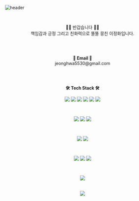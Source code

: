 ![header](https://capsule-render.vercel.app/api?height=230&text=Hello%20Jenny%20World!&type=waving&color=0:8b59ff,100:ffa8a8&fontColor=ffffff&fontSize=70&section=footer&animation=scaleIn&fontAlign=63&&fontAlignY=55)

<br>

<p align="center"> 
  🙌🏻 반갑습니다 🙌🏻<br>
  책임감과 긍정 그리고 친화력으로 똘똘 뭉친 이정화입니다.<br>
</p>

<br><br>

<p align="center">
  <Strong>💌 Email 💌</Strong><br>jeonghwa5530@gmail.com<br>
</p>

<br><br>

<p align="center">
    <Strong>🛠 Tech Stack 🛠</Strong><br>
</p>

<p align="center" display="inline-block">
  <img src="https://img.shields.io/badge/java-%23ED8B00.svg?style=for-the-badge&logo=java&logoColor=white">
  <img src="https://img.shields.io/badge/spring-%236DB33F.svg?style=for-the-badge&logo=spring&logoColor=white">
  <img src="https://img.shields.io/badge/svelte-%23f1413d.svg?style=for-the-badge&logo=svelte&logoColor=white">
  <img src="https://img.shields.io/badge/Oracle-F80000?style=for-the-badge&logo=oracle&logoColor=white">
  <img src="https://img.shields.io/badge/sqlite-%2307405e.svg?style=for-the-badge&logo=sqlite&logoColor=white">
  <img src="https://img.shields.io/badge/Eclipse-FE7A16.svg?style=for-the-badge&logo=Eclipse&logoColor=white">
</p><br>

<p align="center" display="inline-block">
  <img src="https://img.shields.io/badge/html5-%23E34F26.svg?style=for-the-badge&logo=html5&logoColor=white">
  <img src="https://img.shields.io/badge/css-1572B6?style=for-the-badge&logo=css3&logoColor=white">
  <img src="https://img.shields.io/badge/javascript-%23323330.svg?style=for-the-badge&logo=javascript&logoColor=%23F7DF1E">
</p><br>

<p align="center" display="inline-block">
  <img src="https://img.shields.io/badge/python-3670A0?style=for-the-badge&logo=python&logoColor=ffdd54">
  <img src="https://img.shields.io/badge/jupyter-%23FA0F00.svg?style=for-the-badge&logo=jupyter&logoColor=white">
</p><br>

<p align="center" display="inline-block">
  <img src="https://img.shields.io/badge/Linux-FCC624?style=for-the-badge&logo=linux&logoColor=black">
  <img src="https://img.shields.io/badge/cent%20os-002260?style=for-the-badge&logo=centos&logoColor=F0F0F0">
  <img src="https://img.shields.io/badge/Visual%20Studio%20Code-0078d7.svg?style=for-the-badge&logo=visual-studio-code&logoColor=white">
</p><br>
  
<p align="center" display="inline-block">
  <img src="https://github-readme-stats.vercel.app/api/top-langs/?username=JennyLeeJH&layout=compact&theme=buefy">
  </br></br></br>
  <img src="https://github-readme-stats.vercel.app/api?username=JennyLeeJH&show_icons=true&title_color=ffffff&text_color=000000&icon_color=ffe342&bg_color=DEG,8556ff,b093f3,7ec2ff,fbbbbb">
</p>

